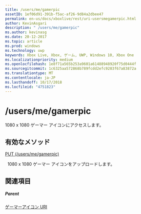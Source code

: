 ```yaml
---
title: /users/me/gamerpic
assetID: 1ef06d91-391b-f5ac-af26-9d84a2dbee47
permalink: en-us/docs/xboxlive/rest/uri-usersmegamerpic.html
author: KevinAsgari
description: " /users/me/gamerpic"
ms.author: kevinasg
ms.date: 20-12-2017
ms.topic: article
ms.prod: windows
ms.technology: uwp
keywords: Xbox Live, Xbox, ゲーム, UWP, Windows 10, Xbox One
ms.localizationpriority: medium
ms.openlocfilehash: 1e8f71a565b253a9601a61488948920f75d0444f
ms.sourcegitcommit: 1c6325aa572868b789fcdd2efc9203f67a83872a
ms.translationtype: MT
ms.contentlocale: ja-JP
ms.lasthandoff: 10/17/2018
ms.locfileid: "4751823"
---
```

# <a name="usersmegamerpic"></a>/users/me/gamerpic
1080 x 1080 ゲーマー アイコンにアクセスします。  
<a id="ID4EQ"></a>

 
## <a name="valid-methods"></a>有効なメソッド

[PUT (/users/me/gamerpic)](uri-usersmegamerpicput.md)

&nbsp;&nbsp;1080 x 1080 ゲーマー アイコンをアップロードします。
 
<a id="ID4E1"></a>

 
## <a name="see-also"></a>関連項目
 
<a id="ID4E3"></a>

 
##### <a name="parent"></a>Parent 

[ゲーマーアイコン URI](atoc-reference-gamerpic.md)

   
